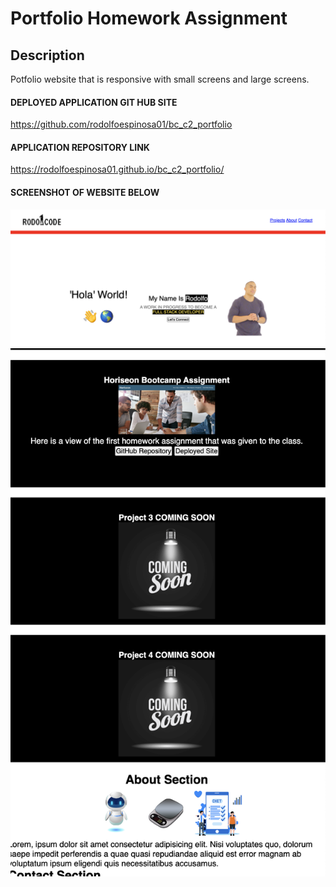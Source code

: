 # Portfolio Homework Assignment

## Description
Potfolio website that is responsive with small screens and large screens.

#### DEPLOYED APPLICATION GIT HUB SITE

https://github.com/rodolfoespinosa01/bc_c2_portfolio

#### APPLICATION REPOSITORY LINK
https://rodolfoespinosa01.github.io/bc_c2_portfolio/

#### SCREENSHOT OF WEBSITE BELOW
![Alt text](<Screenshot 2023-09-06 at 10.31.43 PM.png>)
![Alt text](<Screenshot 2023-09-06 at 11.27.23 PM.png>)